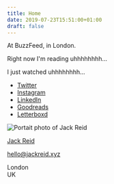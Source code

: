 ```yaml
---
title: Home
date: 2019-07-23T15:51:00+01:00
draft: false
---
```



At BuzzFeed, in London.

Right now I'm reading <span id="reading-mark">uhhhhhhhh..</span>.

I just watched <span id="watched-mark">uhhhhhhhh..</span>.

<ul>
  <li><a rel="me" href="https://twitter.com/jackreid">Twitter</a></li>
  <li><a rel="me" href="https://instagram.com/jackwreid">Instagram</a></li>
  <li><a rel="me" href="https://linkedin.com/in/jackwreid">LinkedIn</a></li>
  <li><a rel="me" href="https://goodreads.com/user/show/54047855-jack-reid">Goodreads</a></li>
  <li><a rel="me" href="https://letterboxd.com/jackreid">Letterboxd</a></li>
</ul>

<div class="h-card">
  <img class="u-photo" src="http://placekitten.com/400/400" alt="Portait photo of Jack Reid" />
  <div class="h-card__details">
    <p><a class="p-name u-url" href="https://jackreid.xyz">Jack Reid</a></p>
    <p><a class="u-email" rel="me" href="mailto:hello@jackreid.xyz">hello@jackreid.xyz</a></p>
    <p><span class="p-locality">London</span><br/>
    <span class="p-country-name">UK</span></p>
  </div>
</div>
